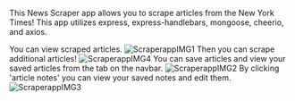 This News Scraper app allows you to scrape articles from the New York Times! This app utilizes express, express-handlebars, mongoose, cheerio, and axios.

You can view scraped articles.
![ScraperappIMG1](https://github.com/Balynn077/NewstoScrape/blob/master/public/assets/images/scrape1.png)
Then you can scrape additional articles!
![ScraperappIMG4](https://github.com/Balynn077/NewstoScrape/blob/master/public/assets/images/scrape4.png)
You can save articles and view your saved articles from the tab on the navbar.
![ScraperappIMG2](https://github.com/Balynn077/NewstoScrape/blob/master/public/assets/images/scrape2.png)
By clicking 'article notes' you can view your saved notes and edit them.
![ScraperappIMG3](https://github.com/Balynn077/NewstoScrape/blob/master/public/assets/images/scrape3.png)





